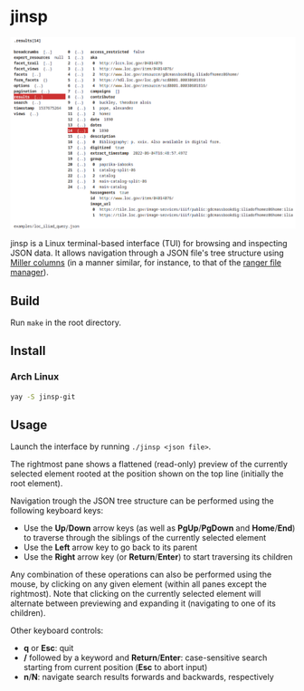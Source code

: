 # jinsp

![screenshot](assets/screenshot1.png)

jinsp is a Linux terminal-based interface (TUI) for browsing and inspecting JSON data.
It allows navigation through a JSON file's tree structure using [Miller columns](https://en.wikipedia.org/wiki/Miller_columns) (in a manner similar, for instance, to that of the [ranger file manager](https://github.com/ranger/ranger)).

## Build

Run `make` in the root directory.

## Install

### Arch Linux

```bash
yay -S jinsp-git
```

## Usage

Launch the interface by running `./jinsp <json file>`.

The rightmost pane shows a flattened (read-only) preview of the currently selected element rooted at the position shown on the top line (initially the root element).

Navigation trough the JSON tree structure can be performed using the following keyboard keys:

* Use the **Up**/**Down** arrow keys (as well as **PgUp**/**PgDown** and **Home**/**End**) to traverse through the siblings of the currently selected element
* Use the **Left** arrow key to go back to its parent
* Use the **Right** arrow key (or **Return**/**Enter**) to start traversing its children

Any combination of these operations can also be performed using the mouse, by clicking on any given element (within all panes except the rightmost). Note that clicking on the currently selected element will alternate between previewing and expanding it (navigating to one of its children).

Other keyboard controls:
* **q** or **Esc**: quit
* **/** followed by a keyword and **Return**/**Enter**: case-sensitive search starting from current position (**Esc** to abort input)
* **n**/**N**: navigate search results forwards and backwards, respectively

